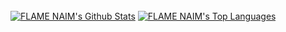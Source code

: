 <br/>
      <a href="https://github.com/SYBER404/github-readme-stats"><img alt="FLAME NAIM's Github Stats" src="https://github-readme-stats.vercel.app/api?username=SYBER404o&show_icons=true&count_private=true&theme=react&hide_border=true&bg_color=0D1117" /></a>
        <a href="https://github.com/SYBER404/github-readme-stats"><img alt="FLAME NAIM's Top Languages" src="https://github-readme-stats.vercel.app/api/top-langs/?username=SYBER404o&langs_count=8&count_private=true&layout=compact&theme=react&hide_border=true&bg_color=0D1117" /></a>
          <br/>
